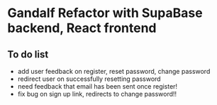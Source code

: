 # Gandalf Refactor with SupaBase backend, React frontend

## To do list
- add user feedback on register, reset password, change password 
- redirect user on successfully resetting password
- need feedback that email has been sent once register!
- fix bug on sign up link, redirects to change password!!